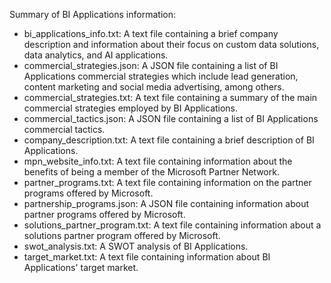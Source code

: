 Summary of BI Applications information: 

- bi_applications_info.txt: A text file containing a brief company description and information about their focus on custom data solutions, data analytics, and AI applications.
- commercial_strategies.json: A JSON file containing a list of BI Applications commercial strategies which include lead generation, content marketing and social media advertising, among others.
- commercial_strategies.txt: A text file containing a summary of the main commercial strategies employed by BI Applications.
- commercial_tactics.json: A JSON file containing a list of BI Applications commercial tactics.
- company_description.txt: A text file containing a brief description of BI Applications.
- mpn_website_info.txt: A text file containing information about the benefits of being a member of the Microsoft Partner Network.
- partner_programs.txt: A text file containing information on the partner programs offered by Microsoft.
- partnership_programs.json: A JSON file containing information about partner programs offered by Microsoft.
- solutions_partner_program.txt: A text file containing information about a solutions partner program offered by Microsoft.
- swot_analysis.txt: A SWOT analysis of BI Applications.
- target_market.txt: A text file containing information about BI Applications' target market.